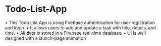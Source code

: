 # Todo-List-App
• This Todo List App is using Firebase authentication for user registration and login.
• It allows users to add and update a task with title, details, and time.
• All data is stored in a Firebase real-time database.
• UI is well designed with a launch-page animation
